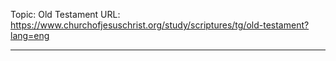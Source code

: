 Topic: Old Testament
URL: https://www.churchofjesuschrist.org/study/scriptures/tg/old-testament?lang=eng

---

